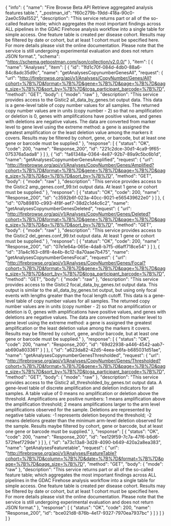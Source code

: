 {
  "info": {
    "name": "Fire Browse Beta API Retrieve aggregated analysis features table.",
    "_postman_id": "f60c279b-19dd-418a-90c0-2ae0c59a1552",
    "description": "This service returns part or all of the so-called feature table; which aggregates the most important findings across ALL pipelines in the GDAC Firehose analysis workflow into a single table for simple access.  One feature table is created per disease cohort.  Results may be filtered by date or cohort, but at least 1 cohort must be specified here. For more details please visit the online documentation.  Please note that the service is still undergoing experimental evaluation and does not return JSON format.",
    "schema": "https://schema.getpostman.com/json/collection/v2.0.0/"
  },
  "item": [
    {
      "name": "Analyses",
      "item": [
        {
          "id": "1fd1c70f-084d-4db0-88a6-84c8adc35d9c",
          "name": "getAnalysesCopynumberGenesAll",
          "request": {
            "url": "http://firebrowse.org/api/v1/Analyses/CopyNumber/Genes/All?cohort=%7B%7D&format=%7B%7D&gene=%7B%7D&page=%7B%7D&page_size=%7B%7D&sort_by=%7B%7D&tcga_participant_barcode=%7B%7D",
            "method": "GET",
            "body": {
              "mode": "raw"
            },
            "description": "This service provides access to the Gistic2 all_data_by_genes.txt output data. This data is a gene-level table of copy number values for all samples. The returned copy number values are in units (copy number - 2) so that no amplification or deletion is 0, genes with amplifications have positive values, and genes with deletions are negative values. The data are converted from marker level to gene level using the extreme method: a gene is assigned the greatest amplification or the least deletion value among the markers it covers. Results may be filtered by cohort, gene, or barcode, but at least one gene or barcode must be supplied."
          },
          "response": [
            {
              "status": "OK",
              "code": 200,
              "name": "Response_200",
              "id": "221c2dce-30d1-4ca9-9f65-075376a5ada8"
            }
          ]
        },
        {
          "id": "fa61348a-0364-4e87-92b7-89a9c5bc6b1d",
          "name": "getAnalysesCopynumberGenesAmplified",
          "request": {
            "url": "http://firebrowse.org/api/v1/Analyses/CopyNumber/Genes/Amplified?cohort=%7B%7D&format=%7B%7D&gene=%7B%7D&page=%7B%7D&page_size=%7B%7D&q=%7B%7D&sort_by=%7B%7D",
            "method": "GET",
            "body": {
              "mode": "raw"
            },
            "description": "This service provides access to the Gistic2 amp_genes.conf_99.txt output data.  At least 1 gene or cohort must be supplied."
          },
          "response": [
            {
              "status": "OK",
              "code": 200,
              "name": "Response_200",
              "id": "c3592b6f-023a-40cc-9021-e565439622e0"
            }
          ]
        },
        {
          "id": "07b89810-c993-4f8f-aef7-38d2c1d4c6c2",
          "name": "getAnalysesCopynumberGenesDeleted",
          "request": {
            "url": "http://firebrowse.org/api/v1/Analyses/CopyNumber/Genes/Deleted?cohort=%7B%7D&format=%7B%7D&gene=%7B%7D&page=%7B%7D&page_size=%7B%7D&q=%7B%7D&sort_by=%7B%7D",
            "method": "GET",
            "body": {
              "mode": "raw"
            },
            "description": "This service provides access to the Gistic2 del_genes.conf_99.txt output data.  At least 1 gene or cohort must be supplied."
          },
          "response": [
            {
              "status": "OK",
              "code": 200,
              "name": "Response_200",
              "id": "07e1e64a-065e-4da8-b7f5-d6aff718ce54"
            }
          ]
        },
        {
          "id": "31a4c163-c8f8-4e4b-8c12-8a70aae7b475",
          "name": "getAnalysesCopynumberGenesFocal",
          "request": {
            "url": "http://firebrowse.org/api/v1/Analyses/CopyNumber/Genes/Focal?cohort=%7B%7D&format=%7B%7D&gene=%7B%7D&page=%7B%7D&page_size=%7B%7D&sort_by=%7B%7D&tcga_participant_barcode=%7B%7D",
            "method": "GET",
            "body": {
              "mode": "raw"
            },
            "description": "This service provides access to the Gistic2 focal_data_by_genes.txt output data. This output is similar to the all_data_by_genes.txt output, but using only focal events with lengths greater than the  focal length cutoff. This data is a gene-level table of copy number values for all samples. The returned copy number values are in units (copy number - 2) so that no amplification or deletion is 0, genes with amplifications have positive values, and genes with deletions are negative values. The data are converted from marker level to gene level using the extreme method: a gene is assigned the greatest amplification or the least deletion value among the markers it covers. Results may be filtered by cohort, gene, and/or barcode, but at least one gene or barcode must be supplied."
          },
          "response": [
            {
              "status": "OK",
              "code": 200,
              "name": "Response_200",
              "id": "69d22938-a446-4542-aab7-ab690a803361"
            }
          ]
        },
        {
          "id": "a623da82-42d5-4eea-b6fa-b685031d51ae",
          "name": "getAnalysesCopynumberGenesThresholded",
          "request": {
            "url": "http://firebrowse.org/api/v1/Analyses/CopyNumber/Genes/Thresholded?cohort=%7B%7D&format=%7B%7D&gene=%7B%7D&page=%7B%7D&page_size=%7B%7D&sort_by=%7B%7D&tcga_participant_barcode=%7B%7D",
            "method": "GET",
            "body": {
              "mode": "raw"
            },
            "description": "This service provides access to the Gistic2 all_thresholded_by_genes.txt output data. A gene-level table of discrete amplification and deletion indicators for all samples. A table value of 0 means no amplification or deletion above the threshold. Amplifications are positive numbers: 1 means amplification above the amplification threshold; 2 means amplifications larger to the arm level amplifications observed for the sample. Deletions are represented by negative table values: -1 represents deletion beyond the threshold; -2 means deletions greater than the minimum arm-level deletion observed for the sample. Results maybe filtered by cohort, gene or barcode, but at least one gene or barcode must be supplied."
          },
          "response": [
            {
              "status": "OK",
              "code": 200,
              "name": "Response_200",
              "id": "ee129f59-7c7a-47f6-b6d6-572feef729de"
            }
          ]
        },
        {
          "id": "a73c13a8-3d28-4090-b649-420a2a8ea383",
          "name": "getAnalysesFeaturetable",
          "request": {
            "url": "http://firebrowse.org/api/v1/Analyses/FeatureTable?cohort=%7B%7D&column=%7B%7D&date=%7B%7D&format=%7B%7D&page=%7B%7D&page_size=%7B%7D",
            "method": "GET",
            "body": {
              "mode": "raw"
            },
            "description": "This service returns part or all of the so-called feature table; which aggregates the most important findings across ALL pipelines in the GDAC Firehose analysis workflow into a single table for simple access.  One feature table is created per disease cohort.  Results may be filtered by date or cohort, but at least 1 cohort must be specified here. For more details please visit the online documentation.  Please note that the service is still undergoing experimental evaluation and does not return JSON format."
          },
          "response": [
            {
              "status": "OK",
              "code": 200,
              "name": "Response_200",
              "id": "bce021d8-876b-4e17-9327-7970ea7937bc"
            }
          ]
        }
      ]
    }
  ]
}